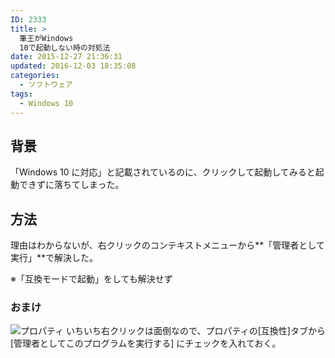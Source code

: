 ```yaml
---
ID: 2333
title: >
  筆王がWindows
  10で起動しない時の対処法
date: 2015-12-27 21:36:31
updated: 2016-12-03 18:35:08
categories:
  - ソフトウェア
tags:
  - Windows 10
---
```


<!--more-->

## 背景

「Windows 10 に対応」と記載されているのに、クリックして起動してみると起動できずに落ちてしまった。

## 方法

理由はわからないが、右クリックのコンテキストメニューから**「管理者として実行」**で解決した。

※「互換モードで起動」をしても解決せず

### おまけ

![プロパティ](https://i.imgur.com/1OB8Yzu.png)
いちいち右クリックは面倒なので、プロパティの[互換性]タブから[管理者としてこのプログラムを実行する] にチェックを入れておく。
